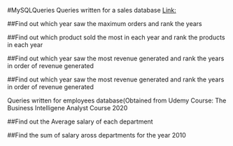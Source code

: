 #MySQLQueries
Queries written for a sales database [Link:](https://www.mysqltutorial.org/mysql-sample-database.aspx)

##Find out which year saw the maximum orders and rank the years

##Find out which product sold the most in each year and rank the products in each year

##Find out which year saw the most revenue generated and rank the years in order of revenue generated

##Find out which year saw the most revenue generated and rank the years in order of revenue generated

Queries written for employees database(Obtained from Udemy Course: The Business Intelligene Analyst Course 2020

##Find out the Average salary of each department  

##Find the sum of salary aross departments for the year 2010


